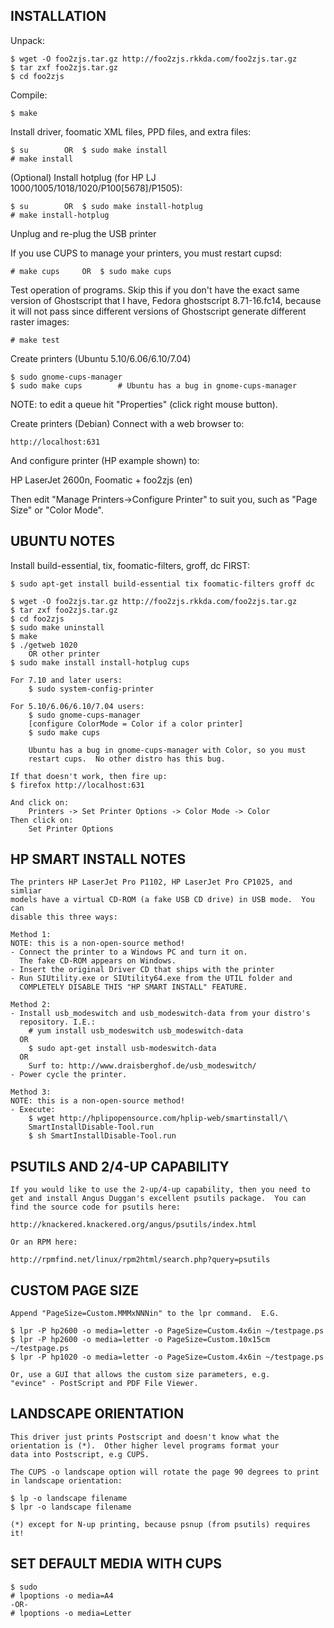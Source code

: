 INSTALLATION
------------
Unpack:

    $ wget -O foo2zjs.tar.gz http://foo2zjs.rkkda.com/foo2zjs.tar.gz
    $ tar zxf foo2zjs.tar.gz
    $ cd foo2zjs

Compile:

    $ make

Install driver, foomatic XML files, PPD files, and extra files:

    $ su		OR	$ sudo make install
    # make install

(Optional) Install hotplug (for HP LJ 1000/1005/1018/1020/P100[5678]/P1505):

    $ su		OR	$ sudo make install-hotplug
    # make install-hotplug

Unplug and re-plug the USB printer

If you use CUPS to manage your printers, you must restart cupsd:

    # make cups		OR	$ sudo make cups

Test operation of programs. Skip this if you don't have the exact same
version of Ghostscript that I have, Fedora ghostscript 8.71-16.fc14, because
it will not pass since different versions of Ghostscript generate different
raster images:

    # make test

Create printers (Ubuntu 5.10/6.06/6.10/7.04)
    
    $ sudo gnome-cups-manager
    $ sudo make cups		# Ubuntu has a bug in gnome-cups-manager

NOTE: to edit a queue hit "Properties" (click right mouse button).

Create printers (Debian)
Connect with a web browser to:
    
	http://localhost:631

And configure printer (HP example shown) to:

HP LaserJet 2600n, Foomatic + foo2zjs (en)

Then edit "Manage Printers->Configure Printer" to suit you, such as "Page Size" or "Color Mode".

UBUNTU NOTES
------------

Install build-essential, tix, foomatic-filters, groff, dc FIRST:

 	$ sudo apt-get install build-essential tix foomatic-filters groff dc

	$ wget -O foo2zjs.tar.gz http://foo2zjs.rkkda.com/foo2zjs.tar.gz
	$ tar zxf foo2zjs.tar.gz
	$ cd foo2zjs
	$ sudo make uninstall
	$ make
	$ ./getweb 1020
	    OR other printer
	$ sudo make install install-hotplug cups

	For 7.10 and later users:
	    $ sudo system-config-printer

	For 5.10/6.06/6.10/7.04 users:
	    $ sudo gnome-cups-manager
	    [configure ColorMode = Color if a color printer]
	    $ sudo make cups

	    Ubuntu has a bug in gnome-cups-manager with Color, so you must
	    restart cups.  No other distro has this bug.

    If that doesn't work, then fire up:
	$ firefox http://localhost:631

	And click on:
	    Printers -> Set Printer Options -> Color Mode -> Color
	Then click on:
	    Set Printer Options



HP SMART INSTALL NOTES
----------------------
    The printers HP LaserJet Pro P1102, HP LaserJet Pro CP1025, and simliar
    models have a virtual CD-ROM (a fake USB CD drive) in USB mode.  You can
    disable this three ways:

    Method 1:
	NOTE: this is a non-open-source method!
	- Connect the printer to a Windows PC and turn it on.
	  The fake CD-ROM appears on Windows.
	- Insert the original Driver CD that ships with the printer
	- Run SIUtility.exe or SIUtility64.exe from the UTIL folder and
	  COMPLETELY DISABLE THIS "HP SMART INSTALL" FEATURE. 

    Method 2:
	- Install usb_modeswitch and usb_modeswitch-data from your distro's
	  repository. I.E.:
	    # yum install usb_modeswitch usb_modeswitch-data
	  OR
	    $ sudo apt-get install usb-modeswitch-data
	  OR
	    Surf to: http://www.draisberghof.de/usb_modeswitch/
	- Power cycle the printer.

    Method 3:
	NOTE: this is a non-open-source method!
	- Execute:
	    $ wget http://hplipopensource.com/hplip-web/smartinstall/\
		SmartInstallDisable-Tool.run
	    $ sh SmartInstallDisable-Tool.run

PSUTILS AND 2/4-UP CAPABILITY
-----------------------------
    If you would like to use the 2-up/4-up capability, then you need to
    get and install Angus Duggan's excellent psutils package.  You can
    find the source code for psutils here:

	http://knackered.knackered.org/angus/psutils/index.html

    Or an RPM here:

	http://rpmfind.net/linux/rpm2html/search.php?query=psutils

CUSTOM PAGE SIZE
----------------

    Append "PageSize=Custom.MMMxNNNin" to the lpr command.  E.G.

    $ lpr -P hp2600 -o media=letter -o PageSize=Custom.4x6in ~/testpage.ps
    $ lpr -P hp2600 -o media=letter -o PageSize=Custom.10x15cm ~/testpage.ps
    $ lpr -P hp1020 -o media=letter -o PageSize=Custom.4x6in ~/testpage.ps

    Or, use a GUI that allows the custom size parameters, e.g.
    "evince" - PostScript and PDF File Viewer.

LANDSCAPE ORIENTATION
---------------------
    This driver just prints Postscript and doesn't know what the
    orientation is (*).  Other higher level programs format your
    data into Postscript, e.g CUPS. 

    The CUPS -o landscape option will rotate the page 90 degrees to print
    in landscape orientation:

    $ lp -o landscape filename
    $ lpr -o landscape filename

    (*) except for N-up printing, because psnup (from psutils) requires it!

SET DEFAULT MEDIA WITH CUPS
---------------------------
    $ sudo
    # lpoptions -o media=A4
	-OR-
    # lpoptions -o media=Letter


